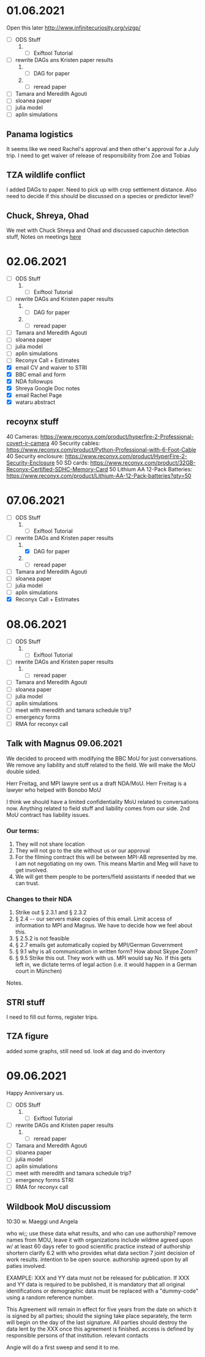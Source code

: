 
# 01.06.2021

Open this later
http://www.infinitecuriosity.org/vizgp/

- [ ] ODS Stuff
	1. - [ ] Exiftool Tutorial
- [ ] rewrite DAGs ans Kristen paper results
	1. - [ ] DAG for paper
	2. - [ ] reread paper
- [ ] Tamara and Meredith Agouti
- [ ] sloanea paper
- [ ] julia model
- [ ] aplin simulations

## Panama logistics
It seems like we need Rachel's approval and then other's approval for a July trip.
I need to get waiver of release of responsibility from Zoe and Tobias

## TZA wildlife conflict

I added DAGs to paper. Need to pick up with crop settlement distance. Also need to decide if this should be discussed on a species or predictor level?

## Chuck, Shreya, Ohad
We met with Chuck Shreya and Ohad and discussed capuchin detection stuff, Notes on meetings [here](https://docs.google.com/document/d/12mZgCIhPStSEPhtSIVDOBnIEJtJBTWmcfFjvuTbcDgQ/edit?ts=60b6a3b0) 


# 02.06.2021

- [ ] ODS Stuff
	1. - [ ] Exiftool Tutorial
- [ ] rewrite DAGs and Kristen paper results
	1. - [ ] DAG for paper
	2. - [ ] reread paper
- [ ] Tamara and Meredith Agouti
- [ ] sloanea paper
- [ ] julia model
- [ ] aplin simulations
- [ ] Reconyx Call + Estimates
- [X] email CV and waiver to STRI
- [X] BBC email and form
- [X]  NDA followups
- [X] Shreya Google Doc notes
- [X] email Rachel Page
- [X] wataru abstract

## recoynx stuff
40 Cameras: https://www.reconyx.com/product/hyperfire-2-Professional-covert-ir-camera
40 Security cables: https://www.reconyx.com/product/Python-Professional-with-6-Foot-Cable
40 Security enclosure: https://www.reconyx.com/product/HyperFire-2-Security-Enclosure
50 SD cards: https://www.reconyx.com/product/32GB-Reconyx-Certified-SDHC-Memory-Card
50 Lithium AA 12-Pack Batteries: https://www.reconyx.com/product/Lithium-AA-12-Pack-batteries?qty=50

# 07.06.2021
- [ ] ODS Stuff
	1. - [ ] Exiftool Tutorial
- [ ] rewrite DAGs and Kristen paper results
	1. - [X] DAG for paper
	2. - [ ] reread paper
- [ ] Tamara and Meredith Agouti
- [ ] sloanea paper
- [ ] julia model
- [ ] aplin simulations
- [X] Reconyx Call + Estimates

# 08.06.2021
- [ ] ODS Stuff
	1. - [ ] Exiftool Tutorial
- [ ] rewrite DAGs and Kristen paper results
	1. - [ ] reread paper
- [ ] Tamara and Meredith Agouti
- [ ] sloanea paper
- [ ] julia model
- [ ] aplin simulations
- [ ] meet with meredith and tamara schedule trip?
- [ ] emergency forms
- [ ] RMA for reconyx call

## Talk with Magnus 09.06.2021

We decided to proceed with modifying the BBC MoU for just conversations. We remove any liability and stuff related to the field. We will make the MoU double sided.

Herr Freitag, and MPI lawyre sent us a draft NDA/MoU. Herr Freitag is a lawyer who helped with Bonobo MoU

I think we should have a limited confidentiality MoU related to conversations now. Anything related to field stuff and liability comes from our side. 2nd MoU contract has liability issues.
### Our terms:
1. They will not share location
2. They will not go to the site without us or our approval
3. For the filming contract this will be between MPI-AB represented by me. I am not negotiating on my own. This means Martin and Meg will have to get involved.
4. We will get them people to be porters/field assistants if needed that we can trust.

### Changes to their NDA
1. Strike out § 2.3.1 and § 2.3.2
2. § 2.4 -- our servers make copies of this email. Limit access of information to MPI and Magnus. We have to decide how we feel about this.
3. § 2.5.2 is not feasible
4. § 2.7 emails get automatically copied by MPI/German Government
5. § 9.1 why is all communication in written form? How about Skype Zoom?
6. § 9.5 Strike this out. They work with us. MPI would say No. If this gets left in, we dictate terms of legal action (i.e. it would happen in a German court in München)


Notes.

## STRI stuff
I need to fill out forms, register trips.

## TZA figure
added some graphs, still need sd.
look at dag and do inventory

# 09.06.2021

Happy Anniversary us.

- [ ] ODS Stuff
	1. - [ ] Exiftool Tutorial
- [ ] rewrite DAGs and Kristen paper results
	1. - [ ] reread paper
- [ ] Tamara and Meredith Agouti
- [ ] sloanea paper
- [ ] julia model
- [ ] aplin simulations
- [ ] meet with meredith and tamara schedule trip?
- [ ] emergency forms STRI
- [ ] RMA for reconyx call

## Wildbook MoU discussiom
10:30 w. Maeggi und Angela

 who wi;; use these data
 what results, and who can use
 authorship? 
 remove names from MOU, leave it with organizations
 include wildme
 agreed upon w/ at least 60 days 
 refer to good scientific practice instead of authorship
 shortern 
 clarify 6.2 with who provides what data
 section 7 joint decision of work results. intention to be open source. authorship agreed upon by all paties involved.

 EXAMPLE: XXX and YY data must not be released for publication. If XXX and YY data is required to be published, it is mandatory that all original identifications or demographic data must be replaced with a "dummy-code" using a random reference number.

This Agreement will remain in effect for five years from the date on which it is signed by all parties; should the signing take place separately, the term will begin on the day of the last signature. All parties should destroy the data lent by the XXX once this agreement is finished.
access is defined by responsible persons of that institution.
relevant contacts

Angie will do a first sweep and send it to me. 
